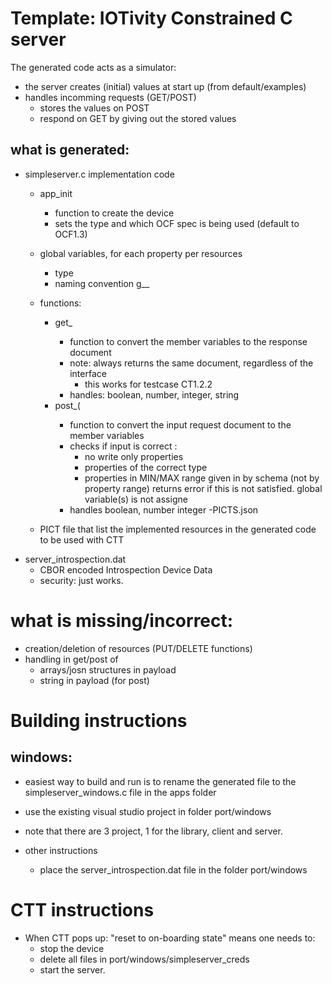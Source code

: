 # Template: IOTivity Constrained C server


The generated code acts as a simulator:
- the server creates (initial) values at start up (from default/examples)
- handles incomming requests (GET/POST)
    - stores the values on POST
    - respond on GET by giving out the stored values

## what is generated:
- simpleserver.c implementation code
    - app_init
        - function to create the device
        - sets the type and which OCF spec is being used (default to OCF1.3)
    - global variables, for each property per resources
        - type 
        - naming convention g_<resource>_<propertyname>
        
    - functions:
        - get_<resource> 
            - function to convert the  member variables to the response document
            - note: always returns the same document, regardless of the interface
                - this works for testcase CT1.2.2
            - handles: boolean, number, integer, string
        - post_<resource>(
            - function to convert the input request document to the member variables
            - checks if input is correct :
                - no write only properties
                - properties of the correct type
                - properties in MIN/MAX range given in by schema (not by property range)
               returns error if this is not satisfied.
               global variable(s) is not assigne
            - handles boolean, number integer
-PICTS.json
    - PICT file that list the implemented resources in the generated code
      to be used with CTT
- server_introspection.dat
    - CBOR encoded Introspection Device Data
    - security: just works.
      
      
            
# what is missing/incorrect:
- creation/deletion of resources (PUT/DELETE functions)
- handling in get/post of
    - arrays/josn structures in payload
    - string in payload (for post)


# Building instructions

## windows:
- easiest way to build and run is to rename the generated file to the simpleserver_windows.c file in the apps folder 
- use the existing visual studio project in folder port/windows
- note that there are 3 project, 1 for the library, client and server.

- other instructions
    - place the server_introspection.dat file in the folder port/windows
    
# CTT instructions
- When CTT pops up: "reset to on-boarding state" means one needs to:
  - stop the device
  - delete all files in port/windows/simpleserver_creds  
  - start the server.
    



